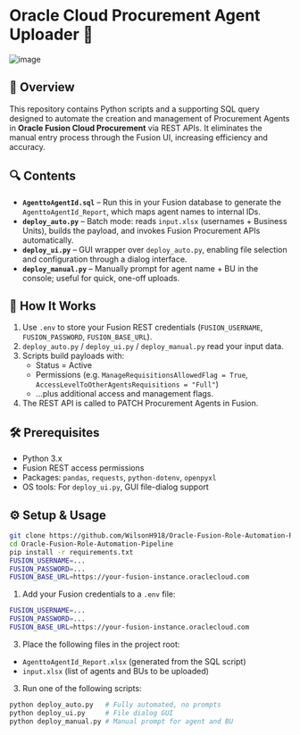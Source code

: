 # Oracle Cloud Procurement Agent Uploader 🚀

<!-- Insert your architecture/sequence diagram here -->
![image](https://github.com/user-attachments/assets/8b48ead7-d10a-4ac6-bec9-1fab53e0799f)


## 📘 Overview
This repository contains Python scripts and a supporting SQL query designed to automate the creation and management of Procurement Agents in **Oracle Fusion Cloud Procurement** via REST APIs. It eliminates the manual entry process through the Fusion UI, increasing efficiency and accuracy.

## 🔍 Contents
- **`AgenttoAgentId.sql`** – Run this in your Fusion database to generate the `AgenttoAgentId_Report`, which maps agent names to internal IDs.
- **`deploy_auto.py`** – Batch mode: reads `input.xlsx` (usernames + Business Units), builds the payload, and invokes Fusion Procurement APIs automatically.
- **`deploy_ui.py`** – GUI wrapper over `deploy_auto.py`, enabling file selection and configuration through a dialog interface.
- **`deploy_manual.py`** – Manually prompt for agent name + BU in the console; useful for quick, one-off uploads.

## 🧩 How It Works
1. Use `.env` to store your Fusion REST credentials (`FUSION_USERNAME`, `FUSION_PASSWORD`, `FUSION_BASE_URL`).
2. `deploy_auto.py` / `deploy_ui.py` / `deploy_manual.py` read your input data.
3. Scripts build payloads with:
   - Status = Active  
   - Permissions (e.g. `ManageRequisitionsAllowedFlag = True`, `AccessLevelToOtherAgentsRequisitions = "Full"`)
   - …plus additional access and management flags.
4. The REST API is called to PATCH Procurement Agents in Fusion.

## 🛠️ Prerequisites
- Python 3.x
- Fusion REST access permissions
- Packages: `pandas`, `requests`, `python-dotenv`, `openpyxl`
- OS tools: For `deploy_ui.py`, GUI file-dialog support

## ⚙️ Setup & Usage
```bash
git clone https://github.com/WilsonH918/Oracle-Fusion-Role-Automation-Pipeline.git
cd Oracle-Fusion-Role-Automation-Pipeline
pip install -r requirements.txt
FUSION_USERNAME=...
FUSION_PASSWORD=...
FUSION_BASE_URL=https://your-fusion-instance.oraclecloud.com
```
1. Add your Fusion credentials to a `.env` file:
```bash
FUSION_USERNAME=...
FUSION_PASSWORD=...
FUSION_BASE_URL=https://your-fusion-instance.oraclecloud.com
```

3. Place the following files in the project root:
- `AgenttoAgentId_Report.xlsx` (generated from the SQL script)
- `input.xlsx` (list of agents and BUs to be uploaded)

3. Run one of the following scripts:
```bash
python deploy_auto.py   # Fully automated, no prompts
python deploy_ui.py     # File dialog GUI
python deploy_manual.py # Manual prompt for agent and BU
```
